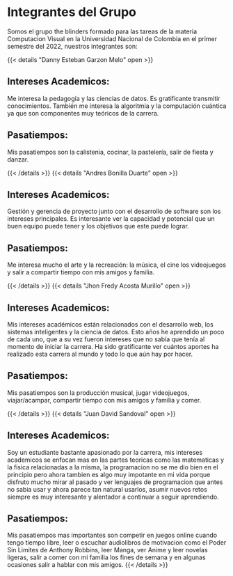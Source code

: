 # Integrantes del Grupo

Somos el grupo the blinders formado para las tareas de la materia Computacion Visual en la Universidad Nacional de Colombia en el primer semestre del 2022, nuestros integrantes son:

{{< details "Danny Esteban Garzon Melo" open >}}

## Intereses Academicos:

Me interesa la pedagogía y las ciencias de datos. Es gratificante transmitir conocimientos. También me interesa la algoritmia y la computación cuántica ya que son componentes muy teóricos de la carrera.

## Pasatiempos:

Mis pasatiempos son la calistenia, cocinar, la pastelería, salir de fiesta y danzar.

{{< /details >}}
{{< details "Andres Bonilla Duarte" open >}}

## Intereses Academicos:

Gestión y gerencia de proyecto junto con el desarrollo de software son los intereses principales. Es interesante ver la capacidad y potencial que un buen equipo puede tener y los objetivos que este puede lograr.

## Pasatiempos:

Me interesa mucho el arte y la recreación: la música, el cine los videojuegos y salir a compartir tiempo con mis amigos y familia.

{{< /details >}}
{{< details "Jhon Fredy Acosta Murillo" open >}}

## Intereses Academicos:

Mis intereses académicos están relacionados con el desarrollo web, los sistemas inteligentes y la ciencia de datos. Esto años he aprendido un poco de cada uno, que a su vez fueron intereses que no sabía que tenía al momento de iniciar la carrera. Ha sido gratificante ver cuántos aportes ha realizado esta carrera al mundo y todo lo que aún hay por hacer.

## Pasatiempos:

Mis pasatiempos son la producción musical, jugar videojuegos, viajar/acampar, compartir tiempo con mis amigos y familia y comer.

{{< /details >}}
{{< details "Juan David Sandoval" open >}}

## Intereses Academicos:

Soy un estudiante bastante apasionado por la carrera, mis intereses academicos se enfocan mas en las partes teoricas como las matematicas y la fisica relacionadas a la misma, la programacion no se me dio bien en el principio pero ahora tambien es algo muy impotante en mi vida porque disfruto mucho mirar al pasado y ver lenguajes de programacion que antes no sabia usar y ahora parece tan natural usarlos, asumir nuevos retos siempre es muy interesante y alentador a continuar a seguir aprendiendo.

## Pasatiempos:

Mis pasatiempos mas importantes son competir en juegos online cuando tengo tiempo libre, leer o escuchar audiolibros de motivacion como el Poder Sin Limites de Anthony Robbins, leer Manga, ver Anime y leer novelas ligeras, salir a comer con mi familia los fines de semana y en algunas ocasiones salir a hablar con mis amigos.
{{< /details >}}
